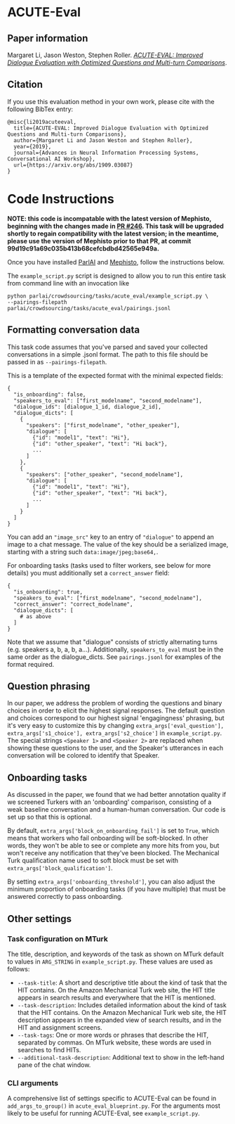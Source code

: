 # ACUTE-Eval

## Paper information

Margaret Li, Jason Weston, Stephen Roller.
_[ACUTE-EVAL: Improved Dialogue Evaluation with Optimized Questions and Multi-turn Comparisons](https://arxiv.org/abs/1909.03087)_.

## Citation

If you use this evaluation method in your own work, please cite with the
following BibTex entry:

    @misc{li2019acuteeval,
      title={ACUTE-EVAL: Improved Dialogue Evaluation with Optimized Questions and Multi-turn Comparisons},
      author={Margaret Li and Jason Weston and Stephen Roller},
      year={2019},
      journal={Advances in Neural Information Processing Systems, Conversational AI Workshop},
      url={https://arxiv.org/abs/1909.03087}
    }

# Code Instructions

**NOTE: this code is incompatable with the latest version of Mephisto, beginning with the changes made in [PR #246](https://github.com/facebookresearch/Mephisto/pull/246). This task will be upgraded shortly to regain compatibility with the latest version; in the meantime, please use the version of Mephisto prior to that PR, at commit 99d19c91a69c035b413b68cefcbdbd42565e949a.**

Once you have installed [ParlAI](https://github.com/facebookresearch/ParlAI/#installing-parlai) and [Mephisto](https://github.com/facebookresearch/mephisto/blob/master/docs/quickstart.md), follow the instructions below.

The `example_script.py` script is designed to allow you to run this entire task from command line with an invocation like

    python parlai/crowdsourcing/tasks/acute_eval/example_script.py \
    --pairings-filepath parlai/crowdsourcing/tasks/acute_eval/pairings.jsonl

## Formatting conversation data

This task code assumes that you've parsed and saved your collected conversations in a simple .jsonl format. The path to this file should be passed in as `--pairings-filepath`.

This is a template of the expected format with the minimal expected fields:

    {
      "is_onboarding": false,
      "speakers_to_eval": ["first_modelname", "second_modelname"],
      "dialogue_ids": [dialogue_1_id, dialogue_2_id],
      "dialogue_dicts": [
        {
          "speakers": ["first_modelname", "other_speaker"],
          "dialogue": [
            {"id": "model1", "text": "Hi"},
            {"id": "other_speaker", "text": "Hi back"},
            ...
          ]
        },
        {
          "speakers": ["other_speaker", "second_modelname"],
          "dialogue": [
            {"id": "model1", "text": "Hi"},
            {"id": "other_speaker", "text": "Hi back"},
            ...
          ]
        }
      ]
    }

You can add an `"image_src"` key to an entry of `"dialogue"` to append an image to a chat message. The value of the key should be a serialized image, starting with a string such `data:image/jpeg;base64,`.

For onboarding tasks (tasks used to filter workers, see below for more details) you must additionally set a `correct_answer` field:

    {
      "is_onboarding": true,
      "speakers_to_eval": ["first_modelname", "second_modelname"],
      "correct_answer": "correct_modelname",
      "dialogue_dicts": [
        # as above
      ]
    }

Note that we assume that "dialogue" consists of strictly alternating turns (e.g. speakers a, b, a, b, a...). Additionally, `speakers_to_eval` must be in the same order as the dialogue_dicts. See `pairings.jsonl` for examples of the format required.

## Question phrasing

In our paper, we address the problem of wording the questions and binary choices in order to elicit the highest signal responses. The default question and choices correspond to our highest signal 'engagingness' phrasing, but it's very easy to customize this by changing `extra_args['eval_question'], extra_args['s1_choice'], extra_args['s2_choice']` in `example_script.py`. The special strings `<Speaker 1>` and `<Speaker 2>` are replaced when showing these questions to the user, and the Speaker's utterances in each conversation will be colored to identify that Speaker.


## Onboarding tasks

As discussed in the paper, we found that we had better annotation quality if we screened Turkers with an 'onboarding' comparison, consisting of a weak baseline conversation and a human-human conversation. Our code is set up so that this is optional.

By default, `extra_args['block_on_onboarding_fail']` is set to `True`, which means that workers who fail onboarding will be soft-blocked. In other words, they won't be able to see or complete any more hits from you, but won't receive any notification that they've been blocked. The Mechanical Turk qualification name used to soft block must be set with `extra_args['block_qualification']`.

By setting `extra_args['onboarding_threshold']`, you can also adjust the minimum proportion of onboarding tasks (if you have multiple) that must be answered correctly to pass onboarding.


## Other settings

### Task configuration on MTurk

The title, description, and keywords of the task as shown on MTurk default to values in `ARG_STRING` in `example_script.py`. These values are used as follows:
- `--task-title`: A short and descriptive title about the kind of task that the HIT contains. On the Amazon Mechanical Turk web site, the HIT title appears in search results and everywhere that the HIT is mentioned.
- `--task-description`: Includes detailed information about the kind of task that the HIT contains. On the Amazon Mechanical Turk web site, the HIT description appears in the expanded view of search results, and in the HIT and assignment screens.
- `--task-tags`: One or more words or phrases that describe the HIT, separated by commas. On MTurk website, these words are used in searches to find HITs.
- `--additional-task-description`: Additional text to show in the left-hand pane of the chat window.


### CLI arguments

A comprehensive list of settings specific to ACUTE-Eval can be found in `add_args_to_group()` in `acute_eval_blueprint.py`. For the arguments most likely to be useful for running ACUTE-Eval, see `example_script.py`.
